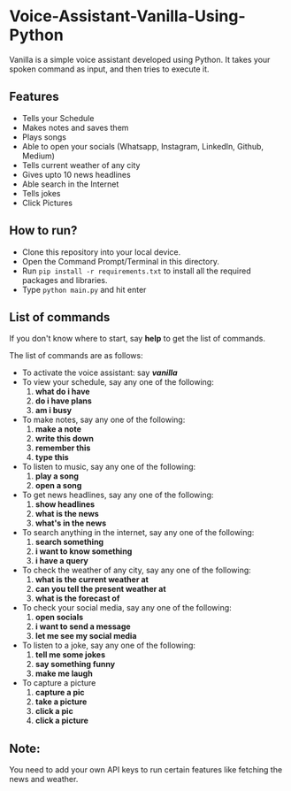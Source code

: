 # Voice-Assistant-Vanilla-Using-Python
Vanilla is a simple voice assistant developed using Python. It takes your spoken command as input, and then tries to execute it.

## Features
- Tells your Schedule
- Makes notes and saves them
- Plays songs
- Able to open your socials (Whatsapp, Instagram, LinkedIn, Github, Medium)
- Tells current weather of any city
- Gives upto 10 news headlines
- Able search in the Internet
- Tells jokes
- Click Pictures

## How to run?
- Clone this repository into your local device.
- Open the Command Prompt/Terminal in this directory.
- Run `pip install -r requirements.txt` to install all the required packages and libraries.
- Type `python main.py` and hit enter

## List of commands
If you don't know where to start, say **help** to get the list of commands.

The list of commands are as follows:
- To activate the voice assistant: say ***vanilla***
- To view your schedule, say any one of the following:
  1. **what do i have**
  2. **do i have plans**
  3. **am i busy**
- To make notes, say any one of the following:
  1. **make a note**
  2. **write this down**
  3. **remember this**
  4. **type this**
- To listen to music, say any one of the following:
  1. **play a song**
  2. **open a song**
- To get news headlines, say any one of the following:
  1. **show headlines**
  2. **what is the news**
  3. **what's in the news**
- To search anything in the internet, say any one of the following:
  1. **search something**
  2. **i want to know something**
  3. **i have a query**  
- To check the weather of any city, say any one of the following:
  1. **what is the current weather at**
  2. **can you tell the present weather at**
  3. **what is the forecast of**  
- To check your social media, say any one of the following:
  1. **open socials**
  2. **i want to send a message**
  3. **let me see my social media**
- To listen to a joke, say any one of the following:
  1. **tell me some jokes**
  2. **say something funny**
  3. **make me laugh**
- To capture a picture
  1. **capture a pic**
  2. **take a picture**
  3. **click a pic**
  4. **click a picture**

## Note:
You need to add your own API keys to run certain features like fetching the news and weather.
